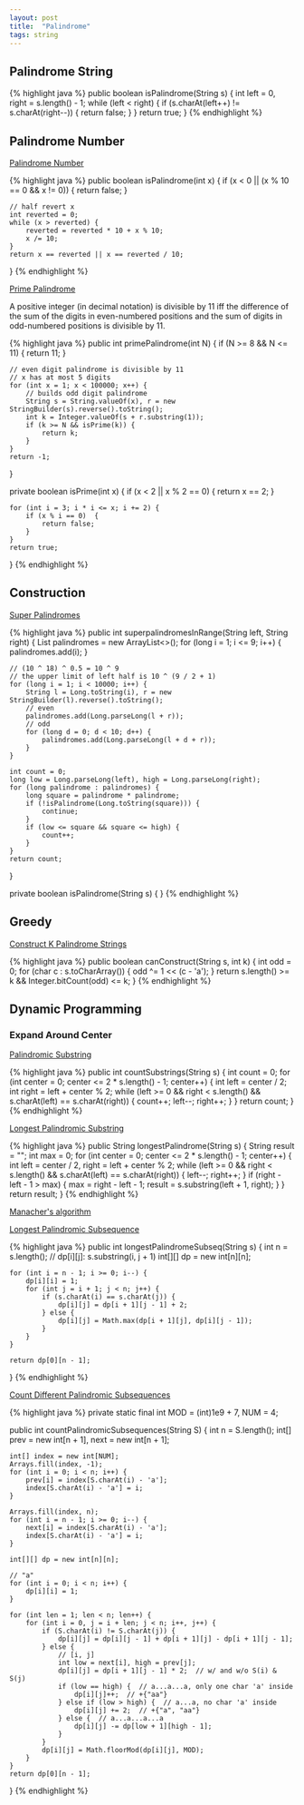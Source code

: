 ```yaml
---
layout: post
title:  "Palindrome"
tags: string
---
```

## Palindrome String

{% highlight java %}
public boolean isPalindrome(String s) {
    int left = 0, right = s.length() - 1;
    while (left < right) {
        if (s.charAt(left++) != s.charAt(right--)) {
            return false;
        }
    }
    return true;
}
{% endhighlight %}

## Palindrome Number

[Palindrome Number][palindrome-number]

{% highlight java %}
public boolean isPalindrome(int x) {
    if (x < 0 || (x % 10 == 0 && x != 0)) {
        return false;
    }

    // half revert x
    int reverted = 0;
    while (x > reverted) {
        reverted = reverted * 10 + x % 10;
        x /= 10;
    }
    return x == reverted || x == reverted / 10;
}
{% endhighlight %}

[Prime Palindrome][prime-palindrome]

A positive integer (in decimal notation) is divisible by 11 iff the difference of the sum of the digits in even-numbered positions and the sum of digits in odd-numbered positions is divisible by 11.

{% highlight java %}
public int primePalindrome(int N) {
    if (N >= 8 && N <= 11) {
        return 11;
    }

    // even digit palindrome is divisible by 11
    // x has at most 5 digits
    for (int x = 1; x < 100000; x++) {
        // builds odd digit palindrome
        String s = String.valueOf(x), r = new StringBuilder(s).reverse().toString();
        int k = Integer.valueOf(s + r.substring(1));
        if (k >= N && isPrime(k)) {
            return k;
        }
    }
    return -1;
}

private boolean isPrime(int x) {
    if (x < 2 || x % 2 == 0) {
        return x == 2;
    }

    for (int i = 3; i * i <= x; i += 2) {
        if (x % i == 0)  {
            return false;
        }
    }
    return true;
}
{% endhighlight %}

## Construction

[Super Palindromes][super-palindromes]

{% highlight java %}
public int superpalindromesInRange(String left, String right) {
    List<Long> palindromes = new ArrayList<>();
    for (long i = 1; i <= 9; i++) {
        palindromes.add(i);
    }

    // (10 ^ 18) ^ 0.5 = 10 ^ 9
    // the upper limit of left half is 10 ^ (9 / 2 + 1)
    for (long i = 1; i < 10000; i++) {
        String l = Long.toString(i), r = new StringBuilder(l).reverse().toString();
        // even
        palindromes.add(Long.parseLong(l + r));
        // odd
        for (long d = 0; d < 10; d++) {
            palindromes.add(Long.parseLong(l + d + r));
        }
    }

    int count = 0;
    long low = Long.parseLong(left), high = Long.parseLong(right);
    for (long palindrome : palindromes) {
        long square = palindrome * palindrome;
        if (!isPalindrome(Long.toString(square))) {
            continue;
        }
        if (low <= square && square <= high) {
            count++;
        }
    }
    return count;
}

private boolean isPalindrome(String s) {
}
{% endhighlight %}

## Greedy

[Construct K Palindrome Strings][construct-k-palindrome-strings]

{% highlight java %}
public boolean canConstruct(String s, int k) {
    int odd = 0;
    for (char c : s.toCharArray()) {
        odd ^= 1 << (c - 'a');
    }
    return s.length() >= k && Integer.bitCount(odd) <= k;
}
{% endhighlight %}

## Dynamic Programming

### Expand Around Center

[Palindromic Substring][palindromic-substring]

{% highlight java %}
public int countSubstrings(String s) {
    int count = 0;
    for (int center = 0; center <= 2 * s.length() - 1; center++) {
        int left = center / 2;
        int right = left + center % 2;
        while (left >= 0 && right < s.length() && s.charAt(left) == s.charAt(right)) {
            count++;
            left--;
            right++;
        }
    }
    return count;
}
{% endhighlight %}

[Longest Palindromic Substring][longest-palindromic-substring]

{% highlight java %}
public String longestPalindrome(String s) {
    String result = "";
    int max = 0;
    for (int center = 0; center <= 2 * s.length() - 1; center++) {
        int left = center / 2, right = left + center % 2;
        while (left >= 0 && right < s.length() && s.charAt(left) == s.charAt(right)) {
            left--;
            right++;
        }
        if (right - left - 1 > max) {
            max = right - left - 1;
            result = s.substring(left + 1, right);
        }
    }
    return result;
}
{% endhighlight %}

[Manacher's algorithm](https://en.wikipedia.org/wiki/Longest_palindromic_substring#Manacher's_algorithm)

[Longest Palindromic Subsequence][longest-palindromic-subsequence]

{% highlight java %}
public int longestPalindromeSubseq(String s) {
    int n = s.length();
    // dp[i][j]: s.substring(i, j + 1)
    int[][] dp = new int[n][n];

    for (int i = n - 1; i >= 0; i--) {
        dp[i][i] = 1;
        for (int j = i + 1; j < n; j++) {
            if (s.charAt(i) == s.charAt(j)) {
                dp[i][j] = dp[i + 1][j - 1] + 2;
            } else {
                dp[i][j] = Math.max(dp[i + 1][j], dp[i][j - 1]);
            }
        }
    }

    return dp[0][n - 1];
}
{% endhighlight %}

[Count Different Palindromic Subsequences][count-different-palindromic-subsequences]

{% highlight java %}
private static final int MOD = (int)1e9 + 7, NUM = 4;

public int countPalindromicSubsequences(String S) {
    int n = S.length();
    int[] prev = new int[n + 1], next = new int[n + 1];

    int[] index = new int[NUM];
    Arrays.fill(index, -1);
    for (int i = 0; i < n; i++) {
        prev[i] = index[S.charAt(i) - 'a'];
        index[S.charAt(i) - 'a'] = i;
    }

    Arrays.fill(index, n);
    for (int i = n - 1; i >= 0; i--) {
        next[i] = index[S.charAt(i) - 'a'];
        index[S.charAt(i) - 'a'] = i;
    }

    int[][] dp = new int[n][n];

    // "a"
    for (int i = 0; i < n; i++) {
        dp[i][i] = 1;
    }

    for (int len = 1; len < n; len++) {
        for (int i = 0, j = i + len; j < n; i++, j++) {
            if (S.charAt(i) != S.charAt(j)) {
                dp[i][j] = dp[i][j - 1] + dp[i + 1][j] - dp[i + 1][j - 1];
            } else {
                // [i, j]
                int low = next[i], high = prev[j];
                dp[i][j] = dp[i + 1][j - 1] * 2;  // w/ and w/o S(i) & S(j)
                if (low == high) {  // a...a...a, only one char 'a' inside
                    dp[i][j]++;  // +{"aa"}
                } else if (low > high) {  // a...a, no char 'a' inside
                    dp[i][j] += 2;  // +{"a", "aa"}
                } else {  // a...a...a...a
                    dp[i][j] -= dp[low + 1][high - 1];
                }
            }
            dp[i][j] = Math.floorMod(dp[i][j], MOD);
        }
    }
    return dp[0][n - 1];
}
{% endhighlight %}

[construct-k-palindrome-strings]: https://leetcode.com/problems/construct-k-palindrome-strings/
[count-different-palindromic-subsequences]: https://leetcode.com/problems/count-different-palindromic-subsequences/
[longest-palindromic-subsequence]: https://leetcode.com/problems/longest-palindromic-subsequence/
[longest-palindromic-substring]: https://leetcode.com/problems/longest-palindromic-substring/
[palindrome-number]: https://leetcode.com/problems/palindrome-number/
[palindromic-substring]: https://leetcode.com/problems/palindromic-substring/
[prime-palindrome]: https://leetcode.com/problems/prime-palindrome/
[super-palindromes]: https://leetcode.com/problems/super-palindromes/
